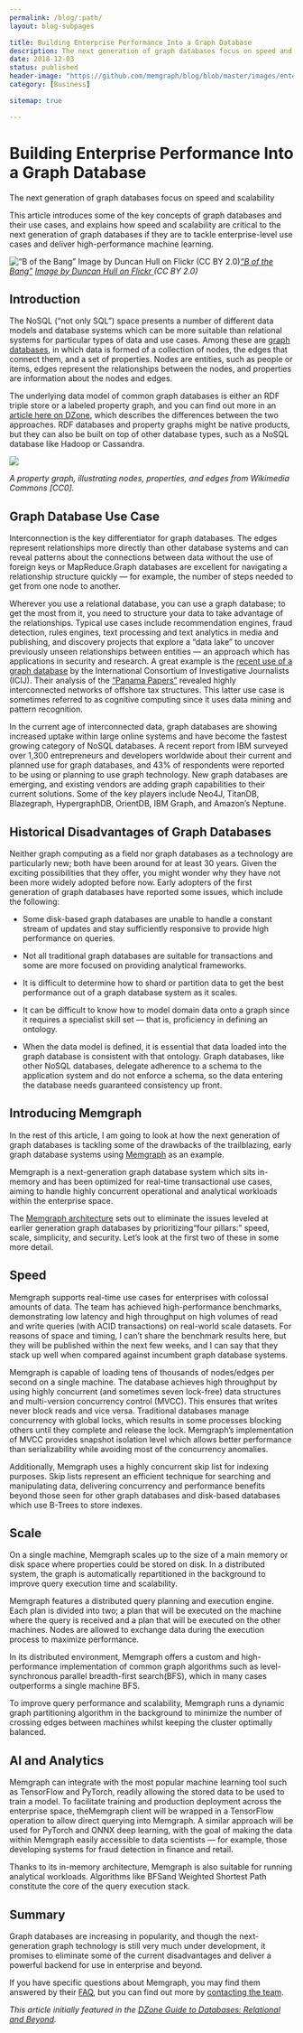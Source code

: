 ```yaml
---
permalink: /blog/:path/
layout: blog-subpages

title: Building Enterprise Performance Into a Graph Database
description: The next generation of graph databases focus on speed and scalability
date: 2018-12-03
status: published
header-image: "https://github.com/memgraph/blog/blob/master/images/enterprise-performance.jpg?raw=true"
category: [Business]

sitemap: true

---
```


# Building Enterprise Performance Into a Graph Database

The next generation of graph databases focus on speed and scalability

This article introduces some of the key concepts of graph databases and their use cases, and explains how speed and scalability are critical to the next generation of graph databases if they are to tackle enterprise-level use cases and deliver high-performance machine learning.

![[“B of the Bang”](https://en.wikipedia.org/wiki/B_of_the_Bang) [Image by Duncan Hull on Flickr ](https://www.flickr.com/photos/dullhunk/162967260)(CC BY 2.0)](https://cdn-images-1.medium.com/max/2048/1*gmhrAe_RR9wBZuPuCU4XeA.jpeg)*[“B of the Bang”](https://en.wikipedia.org/wiki/B_of_the_Bang) [Image by Duncan Hull on Flickr ](https://www.flickr.com/photos/dullhunk/162967260)(CC BY 2.0)*

## Introduction

The NoSQL (“not only SQL”) space presents a number of different data models and database systems which can be more suitable than relational systems for particular types of data and use cases. Among these are [graph databases](https://en.wikipedia.org/wiki/Graph_database), in which data is formed of a collection of nodes, the edges that connect them, and a set of properties. Nodes are entities, such as people or items, edges represent the relationships between the nodes, and properties are information about the nodes and edges.

The underlying data model of common graph databases is either an RDF triple store or a labeled property graph, and you can find out more in an [article here on DZone](https://dzone.com/articles/rdf-triple-stores-vs-labeled-property-graphs-whats), which describes the differences between the two approaches. RDF databases and property graphs might be native products, but they can also be built on top of other database types, such as a NoSQL database like Hadoop or Cassandra.

![](https://cdn-images-1.medium.com/max/2000/0*n7uSq11gz6tVN2Qw.png)

*A property graph, illustrating nodes, properties, and edges from Wikimedia Commons [CC0].*

## Graph Database Use Case

Interconnection is the key differentiator for graph databases. The edges represent relationships more directly than other database systems and can reveal patterns about the connections between data without the use of foreign keys or MapReduce.Graph databases are excellent for navigating a relationship structure quickly — for example, the number of steps needed to get from one node to another.

Wherever you use a relational database, you can use a graph database; to get the most from it, you need to structure your data to take advantage of the relationships. Typical use cases include recommendation engines, fraud detection, rules engines, text processing and text analytics in media and publishing, and discovery projects that explore a “data lake” to uncover previously unseen relationships between entities — an approach which has applications in security and research. A great example is the [recent use of a graph database](https://neo4j.com/blog/analyzing-panama-papers-neo4j/) by the International Consortium of Investigative Journalists (ICIJ). Their analysis of the [“Panama Papers”](https://www.theguardian.com/news/series/panama-papers) revealed highly interconnected networks of offshore tax structures. This latter use case is sometimes referred to as cognitive computing since it uses data mining and pattern recognition.

In the current age of interconnected data, graph databases are showing increased uptake within large online systems and have become the fastest growing category of NoSQL databases. A recent report from IBM surveyed over 1,300 entrepreneurs and developers worldwide about their current and planned use for graph databases, and 43% of respondents were reported to be using or planning to use graph technology. New graph databases are emerging, and existing vendors are adding graph capabilities to their current solutions. Some of the key players include Neo4J, TitanDB, Blazegraph, HypergraphDB, OrientDB, IBM Graph, and Amazon’s Neptune.

## Historical Disadvantages of Graph Databases

Neither graph computing as a field nor graph databases as a technology are particularly new; both have been around for at least 30 years. Given the exciting possibilities that they offer, you might wonder why they have not been more widely adopted before now. Early adopters of the first generation of graph databases have reported some issues, which include the following:

* Some disk-based graph databases are unable to handle a constant stream of updates and stay sufficiently responsive to provide high performance on queries.

* Not all traditional graph databases are suitable for transactions and some are more focused on providing analytical frameworks.

* It is difficult to determine how to shard or partition data to get the best performance out of a graph database system as it scales.

* It can be difficult to know how to model domain data onto a graph since it requires a specialist skill set — that is, proficiency in defining an ontology.

* When the data model is defined, it is essential that data loaded into the graph database is consistent with that ontology. Graph databases, like other NoSQL databases, delegate adherence to a schema to the application system and do not enforce a schema, so the data entering the database needs guaranteed consistency up front.

## Introducing Memgraph

In the rest of this article, I am going to look at how the next generation of graph databases is tackling some of the drawbacks of the trailblazing, early graph database systems using [Memgraph](https://memgraph.com/) as an example.

Memgraph is a next-generation graph database system which sits in-memory and has been optimized for real-time transactional use cases, aiming to handle highly concurrent operational and analytical workloads within the enterprise space.

The [Memgraph architecture](https://blog.memgraph.com/architecture-of-a-modern-graph-database-a-look-under-the-memgraphs-hood-89e6a8b41459?gi=ee5f2f63e9f8) sets out to eliminate the issues leveled at earlier generation graph databases by prioritizing“four pillars:” speed, scale, simplicity, and security. Let’s look at the first two of these in some more detail.

## Speed

Memgraph supports real-time use cases for enterprises with colossal amounts of data. The team has achieved high-performance benchmarks, demonstrating low latency and high throughput on high volumes of read and write queries (with ACID transactions) on real-world scale datasets. For reasons of space and timing, I can’t share the benchmark results here, but they will be published within the next few weeks, and I can say that they stack up well when compared against incumbent graph database systems.

Memgraph is capable of loading tens of thousands of nodes/edges per second on a single machine. The database achieves high throughput by using highly concurrent (and sometimes seven lock-free) data structures and multi-version concurrency control (MVCC). This ensures that writes never block reads and vice versa. Traditional databases manage concurrency with global locks, which results in some processes blocking others until they complete and release the lock. Memgraph’s implementation of MVCC provides snapshot isolation level which allows better performance than serializability while avoiding most of the concurrency anomalies.

Additionally, Memgraph uses a highly concurrent skip list for indexing purposes. Skip lists represent an efficient technique for searching and manipulating data, delivering concurrency and performance benefits beyond those seen for other graph databases and disk-based databases which use B-Trees to store indexes.

## Scale

On a single machine, Memgraph scales up to the size of a main memory or disk space where properties could be stored on disk. In a distributed system, the graph is automatically repartitioned in the background to improve query execution time and scalability.

Memgraph features a distributed query planning and execution engine. Each plan is divided into two; a plan that will be executed on the machine where the query is received and a plan that will be executed on the other machines. Nodes are allowed to exchange data during the execution process to maximize performance.

In its distributed environment, Memgraph offers a custom and high-performance implementation of common graph algorithms such as level-synchronous parallel breadth-first search(BFS), which in many cases outperforms a single machine BFS.

To improve query performance and scalability, Memgraph runs a dynamic graph partitioning algorithm in the background to minimize the number of crossing edges between machines whilst keeping the cluster optimally balanced.

## AI and Analytics

Memgraph can integrate with the most popular machine learning tool such as TensorFlow and PyTorch, readily allowing the stored data to be used to train a model. To facilitate training and production deployment across the enterprise space, theMemgraph client will be wrapped in a TensorFlow operation to allow direct querying into Memgraph. A similar approach will be used for PyTorch and ONNX deep learning, with the goal of making the data within Memgraph easily accessible to data scientists — for example, those developing systems for fraud detection in finance and retail.

Thanks to its in-memory architecture, Memgraph is also suitable for running analytical workloads. Algorithms like BFSand Weighted Shortest Path constitute the core of the query execution stack.

## Summary

Graph databases are increasing in popularity, and though the next-generation graph technology is still very much under development, it promises to eliminate some of the current disadvantages and deliver a powerful backend for use in enterprise and beyond.

If you have specific questions about Memgraph, you may find them answered by their [FAQ](https://memgraph.com/docs/memgraph/v0.14.1/faq/), but you can find out more by [contacting the team](https://memgraph.com/contact/).

*This article initially featured in the [DZone Guide to Databases: Relational and Beyond](https://dzone.com/guides/databases-relational-and-beyond).*

